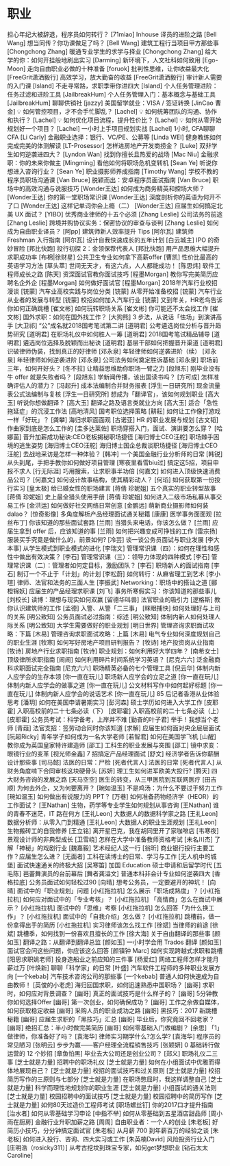 # 职业 #
担心年纪大被辞退，程序员如何转行？	[71miao]
Inhouse 译员的进阶之路	[Bell Wang]
想当同传？你功课做足了吗？	[Bell Wang]
建筑工程行当项目甲方那些事	[Chongchong Zhang]
暖通专业学生的求学与择业	[Chongchong Zhang]
给大学的你：如何开挂般地刷出实习	[Darming]
新环境下，人文社科如何致用	[Ego-Moon]
走向自由职业必做的十种准备	[foruok]
批判性思维，让你收益最大化	[FreeGrit潇洒毅行]
高效学习，放大勤奋的收益	[FreeGrit潇洒毅行]
审计新人需要的入门课	[Island]
不走寻常路，求职季带你进四大	[Island]
个人任务管理进阶：任务过滤和进阶工具	[JailbreakHum]
个人任务管理入门：基本概念与基础工具	[JailbreakHum]
聊聊供销社	[jazzy]
美国留学就业：VISA / 签证转换	[JinCao 曹金]
💡 如何管控项目，才不会手忙脚乱？	[Lachel]
💡 如何统筹团队的沟通、协作和执行？	[Lachel]
💡 如何优化项目流程，提升性价比？	[Lachel]
💡 如何从零开始规划好一个项目？	[Lachel]
一小时上手项目规划实战	[Lachel]
1小时, CFA聊聊CFA	[Li Carly]
金融职业选择：银行、VC/PE、公募等	[Linda WEI]
健身教练如何完成完美的体测解读	[LT-Prosessor]
怎样进房地产开发商捞金？	[Luke]
双非学生如何逆袭进四大？	[Lyndon Wan]
找到你擅长且热爱的战场	[Mac Niu]
金融求职：你的未来你做主	[Mingming]
看他如何将职场危机变转机	[Sean Ye]
听说你想进入咨询行业？	[Sean Ye]
职业摄影师养成指南	[Timothy Wang]
学校不教的程序员职场沟通课	[Van Bruce]
脱颖而出：安卓程序员面试指南	[Van Bruce]
职场中的高效沟通与说服技巧	[Wonder王达]
如何成为商务精英和控场大师？	[Wonder王达]
你的第一堂职场常识课	[Wonder王达]
深度剖析你的英语为何开不了口	[Wonder王达]
这样记单词你会上瘾（二）	[Wonder王达]
应届生如何搞定北美 UX 面试？	[YIBO]
优秀商业律师的十五个必须	[Zhang Leslie]
公司法务的前途	[Zhang Leslie]
跨境并购协议实务：保密协议的审查与谈判	[Zhang Leslie]
如何成为自由职业译员？	[阿pp]
建筑师新人效率提升 Tips	[阿尔瓦]
建筑师 Freshman 入行指南	[阿尔瓦]
设计自我快速成长的五年计划	[白云城主]
IPO 的奇妙冒险	[邦比快跑]
投行初探 2：金领保荐代表人	[邦比快跑]
用产品思维大幅提升求职成功率	[布棉|徐财星]
公共卫生专业如何拿下高薪offer	[曹凯]
性价比最高的英语学习方法	[草头萃]
世间无天才，有这六点，人人都能成功！	[陈思炜]
软件工程师成长之路	[陈天]
资深面试官教你面试技巧	[程墨Morgan]
教你写完美简历应聘名企外企	[程墨Morgan]
如何做好面试官	[程墨Morgan]
2018年汽车行业校招漫谈	[铳蒙]
汽车业高校实践与岗位分类	[铳蒙]
从零开始准备校招	[铳蒙]
汽车行业从业者的发展与转型	[铳蒙]
校招如何加入汽车行业	[铳蒙]
又到年关，HR老鸟告诉你如何正确跳槽	[崔文彬]
如何玩转职场关系	[崔文彬]
你可能还不太会找工作	[崔文彬]
国外求职：如何在国外找工作？	[大狗熊]
3 步法，从说话「怯场」到演讲高手	[大卫祁]
“公”成名就2018国考笔试第二讲	[道明君]
公考遴选岗位分析与晋升趋势研究	[道明君]
在职场礼仪中如何胜人一筹	[道明君]
2018国考笔试精品辅导	[道明君]
遴选岗位选择及脱颖而出秘诀	[道明君]
基层干部如何把握晋升渠道	[道明君]
识破律师伪装，找到真正的好律师	[邓永泉]
年轻律师如何逆袭进阶（续）	[邓永泉]
年轻律师如何逆袭进阶	[邓永泉]
公司法务如何奠定胜诉基础	[邓永泉]
职场前三年，如何开好头？	[冬不拉]
让精益思维助你职场一臂之力	[段旭东]
刚毕业没有牛 offer 就是失败者吗？	[段旭东]
学新闻传播，该出国读书吗？	[方可成]
怎样准确评估人的潜力？	[冯起升]
成本法编制合并财务报表	[浮生一日研究所]
现金流量表公式法编制与复核	[浮生一日研究所]
想成为「翻译官」，该如何规划职业	[高大玉]
听说你想做翻译？	[高大玉]
翻译之路及语言类就业方向	[高大玉]
适合「急性拖延症」的沉浸工作法	[高地清风]
国考职位选择策略	[耕耘]
如何让工作像打游戏一样「好玩」？	[龚攀]
海归求职面面观	[古诺亚]
HR 的职业发展与规划	[古文韬]
作曲家到底是怎么工作的	[圭多达莱佐]
职场穿搭入门，面试、演讲要怎么穿？	[哈娜菌]
晋升加薪成功秘诀:CEO老板揭秘职场捷径	[海归博士CEO汪舵]
职场棘手困境的逃生姿势	[海归博士CEO汪舵]
海归博士国企总裁谈职场捷径	[海归博士CEO汪舵]
去战地采访是怎样一种体验？	[韩冲]
一个美国金融行业分析师的日常	[韩锐]
从头到尾，手把手教你如何做好项目管理	[寒夜里看雪biu过]
搞定这5招，项目申报不求人	[行无际涯]
巧用搜索，让求职事半功倍	[何嘉文]
如何进入顶级快速消费品公司？	[何嘉文]
如何设计故事结构，使其精彩动人？	[何瑫]
如何获取第一份投行实习	[皇太极]
给已婚女性的职场建言	[蒋倩 珍妮姐]
五个真实的职业转型故事	[蒋倩 珍妮姐]
史上最全猎头使用手册	[蒋倩 珍妮姐]
如何进入二级市场私募从事交易工作	[金洪运]
如何做好社交网络日常创意	[金鹏远]
萌新商业摄影师如何装dalao？	[惊奇影像]
多角度解析产品经理面试通关秘籍	[康康]
医学事务面面观	[拉丝布丁]
你该知道的那些面试套路	[兰雨]
当猎头来电话，你该怎么做？	[兰雨]
应届生拿到 offer 后，应该知道的事	[兰雨]
如何把兴趣变成可挣钱的工作	[雷宗扬]
服装买手究竟是做什么的，前景如何?	[冷芸]
谈一谈公务员面试与职业发展	[李大本事]
从学生模式到职业模式的进化	[李瑞文]
管理常识课（四）：如何在理性和感性中做出有效决策？	[李石]
管理常识课（三）：领导力体现的四种模式	[李石]
管理常识课（二）：管理者如何定目标，激励团队？	[李石]
职场新人的面试指南	[李石]
制订一个不止于「计划」的计划	[李松蔚]
如何转行：从麻省理工到艺术	[李小瑄]
律师、法官和法务的三面人生	[李振武]
Networking：职场中的搭讪之道	[郦橙锦妖]
应届生的产品经理求职课	[刘飞]
事务所寒假实习：你该知道的那些事儿	[刘校长]
读博：理想与现实如何双赢	[留德华叫兽]
法官职业的吸引力	[逻格斯]
教你认识建筑师的工作	[孟德]
入警、从警「二三事」	[眯眼捕快]
如何处理好与上司的关系	[明公致知]
公务员面试必过指南：综述	[明公致知]
体制内新人如何处理人际关系	[明公致知]
大学生需要做好的职业规划	[明日世界]
管理咨询求职面试攻略：下篇	[木易]
管理咨询求职面试攻略：上篇	[木易]
电气专业如何深度规划自己的职业生涯	[牧寒]
如何写好房地产项目研判报告？	[牧诗]
地产投资岗从业指南	[牧诗]
房地产行业求职指南	[牧诗]
职业规划：如何利用好大学四年？	[南希女士]
顶级律所求职指南	[闹闹]
如何利用碎片时间系统学习英语？	[尼克六六]
泛金融商科求职面试完全指南	[尼克六六]
职场精英必备的七个管理工具	[倪云华]
体制内新人应学会的生存本领	[你一直在玩儿]
职场新人应学会的立足之道	[你一直在玩儿]
体制内新人应学会的做事之道	[你一直在玩儿]
公文材料写作中如何起好标题	[你一直在玩儿]
体制内新人应学会的说话艺术	[你一直在玩儿]
85 后记者香港从业体验思考	[潘玥]
如何在美国申请暑期实习	[彭河森]
硕士学历如何进入大学工作	[皮耶霍]
入职高校前的二十七条必读（下）	[皮耶霍]
入职高校前的二十七条必读（上）	[皮耶霍]
公务员考试：科学备考，上岸并不难	[勤奋的叶子君]
举手！我想当个老师	[青葭]
法官支招：签劳动合同时你该知道	[求解]
应届生如何面对央企层层面试	[阮超Ricky]
青年学子如何成为一名大学老师	[若智君]
如何在美国学飞机	[山醒]
教你成为英国皇家特许建造师	[邵工]
工科生的职业发展与突围	[邵工]
镜中求变：眼镜行业的变革	[视光师金鑫]
7 招搞定产品经理面试	[舒文]
经济学者告诉你薪酬设计那些事	[司马懿]
法医的日常：尸检	[死者代言人]
法医的日常	[死者代言人]
从财务角度啃下合同审核这块硬骨头	[苏妍]
理工生如何进军欧美大投行?	[腾天]
四大财务咨询的发展之路	[天马空空]
医生的转变，从三甲医院到互联网医疗	[田吉顺]
为何去外企，又为何要离开？	[琬如温玉]
不是鸡汤：为什么不要过于努力工作	[琬如温玉]
如何做出有说服力的 PPT？	[万巷]
如何准备药物经济学（HEOR）的工作面试？	[王Nathan]
生物，药学等专业学生如何规划从事咨询	[王Nathan]
谁的青春不迷茫，IT 路在何方	[王礼Leon]
大数据人的数据科学家之路	[王礼Leon]
数据分析师：从零入门到精通	[王礼Leon]
大数据人的职业生涯规划	[王礼Leon]
生物搬砖工的自我修养	[王立铭]
离开星巴克，我在胡同里开了家咖啡店	[韦寒夜]
景观设计师的非典型成长	[卫雪峣]
怎样在大学中准备教师资格考试	[未名川杰]
了解「神秘」的戏剧行业	[魏嘉毅]
艺术经纪人这一行	[翁昕]
商业银行投行主要工作？应届生怎么进？	[无面者]
工科在读博士的日常、学习与工作	[无人机中的城堡]
面试快速通关的终极大招	[吴寒笛]
加国 Education 硕士申请和后留学时代	[五毛陈]
芭蕾舞演员的台前幕后	[舞者龚溢文]
普通本科非会计专业如何逆袭四大	[香格拉底]
公务员面试如何轻松过90	[向晴]
想考公务员，一定要避开的神坑！	[向晴]
面试中的「职业规划」问题	[小红拖拉机]
怎么展示「职场成熟度」？	[小红拖拉机]
如何应对面试中的「专业考核」？	[小红拖拉机]
「高情商」怎么在面试中展示？	[小红拖拉机]
面试中的「思维」考察	[小红拖拉机]
怎么回答「为什么换工作」？	[小红拖拉机]
面试中的「自我介绍」怎么做？	[小红拖拉机]
跳槽前，做一份拿得出手的简历	[小红拖拉机]
实习律师该怎么找工作	[徐斌]
当律师的前途	[徐斌]
跳槽季，如何找到一份喜欢且擅长的工作	[徐大海]
关于自由翻译的那些事	[颜如玉]
翻译之路：从翻译到翻译总监	[颜如玉]
一小时学会用 Trados 翻译	[颜如玉]
面试官会问这些问题，你应该这么回答	[颜镇钟 Marc]
如何实现跨越式求职和跳槽	[阳思求职姚老师]
投身造船业之前应知的三件事	[杨爱红]
网络工程师怎样才能月薪过万	[叶焕新]
聊聊「科学家」的日常	[叶盛]
汽车软件工程师的多种职业发展方向	[一个kebab]
汽车技术咨询公司的那些事	[一个kebab]
普通人如何快速成为自由教师！	[英俊的小老虎]
海归回国求职，如何迅速熟悉中国职场？	[幽哥]
求职时，如何应对背景调查？	[幽哥]
真正的面试技巧是什么样子的？	[幽哥]
5分钟教你如何选择Offer	[幽哥]
第一次创业，如何确保成功？	[幽哥]
工作之余做自媒体，如何获取稳定收益	[幽哥]
采购人员的职业成功之路	[幽哥]
黑技巧：2017 新跳槽秘籍	[幽哥]
应届生求职的「黑技巧」汇总	[幽哥]
毕业后，你究竟回不回老家？	[幽哥]
绝招汇总：半小时做完美简历	[幽哥]
如何零基础入门做编剧？	[余思]
「1」做律师，你准备好了吗？	[袁海华]
律师实习期学什么?怎么学?	[袁海华]
程序员的常见陋习	[张明云]
步步为赢——客户经理全流程销售技巧	[张颖妍]
0 基础转行做运营的 12 个妙招	[章鱼怕黑]
毕业去大公司还是创业公司？	[郑义]
职场礼仪二三事	[芝士就是力量]
招聘中的职场礼仪	[芝士就是力量]
如何在小组面试中优雅而得体地展现自己？	[芝士就是力量]
校招的面试技巧和过关原则	[芝士就是力量]
校招简历写作的三原则与七部分	[芝士就是力量]
在职场憋屈时，我这样调整自己	[芝士就是力量]
科学而理性地规划你的职业生涯	[芝士就是力量]
小组面试的通关法则	[芝士就是力量]
校园招聘中的面试技巧	[芝士就是力量]
校园招聘中的简历写作	[芝士就是力量]
如何80天过造价工程师考试	[职场螺丝钉]
你的2017口才提升指南	[治水者]
如何从零基础学习申论	[中指不举]
如何从零基础到五星酒店甜品师	[周小雨在厨房]
金融行业升职加薪之路	[周周]
自由职业者：一个人的创业	[朱老板]
好简历小技巧，分分钟搞定面试官	[朱老板]
从月薪 700 到年薪百万的经验之谈	[朱老板]
如何进入投行、咨询、四大实习或工作	[朱英楠David]
风险投资行业入门	[庄明浩（rosicky311）]
从考古挖坟到珠宝专家，如何get梦想职业	[钻石太太Caroline]